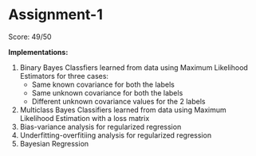 # **Assignment-1**

Score: 49/50

**Implementations:**
1. Binary Bayes Classfiers learned from data using Maximum Likelihood Estimators for three cases:
   - Same known covariance for both the labels
   - Same unknown covariance for both the labels
   - Different unknown covariance values for the 2 labels
2. Multiclass Bayes Classifiers learned from data using Maximum Likelihood Estimation with a loss matrix
3. Bias-variance analysis for regularized regression
4. Underfitting-overfitiing analysis for regularized regression
5. Bayesian Regression 
